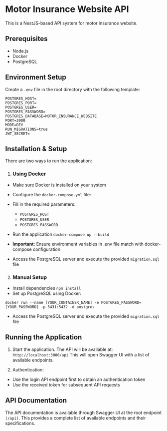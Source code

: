# Motor Insurance Website API

This is a NestJS-based API system for motor insurance website.

## Prerequisites

- Node.js
- Docker
- PostgreSQL

## Environment Setup

Create a `.env` file in the root directory with the following template:

```
POSTGRES_HOST=
POSTGRES_PORT=
POSTGRES_USER=
POSTGRES_PASSWORD=
POSTGRES_DATABASE=MOTOR_INSURANCE_WEBSITE
PORT=3000
MODE=DEV
RUN_MIGRATIONS=true
JWT_SECRET=
```

## Installation & Setup

There are two ways to run the application:

1.  ### Using Docker

- Make sure Docker is installed on your system
- Configure the `docker-compose.yml` file:

- Fill in the required parameters:

  - `POSTGRES_HOST`
  - `POSTGRES_USER`
  - `POSTGRES_PASSWORD`

- Run the application
  `docker-compose up --build`
- **Important:** Ensure environment variables in .env file match with docker-compose configuration
- Access the PostgreSQL server and execute the provided `migration.sql` file

2. ### Manual Setup

- Install dependencies
  `npm install`
- Set up PostgreSQL using Docker:

```
docker run --name [YOUR_CONTAINER_NAME] -e POSTGRES_PASSWORD=[YOUR_PASSWORD] -p 5431:5432 -d postgres
```
- Access the PostgreSQL server and execute the provided `migration.sql` file

## Running the Application

1. Start the application. The API will be available at:
   `http://localhost:3000/api`
   This will open Swagger UI with a list of available endpoints.

2. Authentication:

- Use the login API endpoint first to obtain an authentication token
- Use the received token for subsequent API requests

## API Documentation

The API documentation is available through Swagger UI at the root endpoint `(/api)`. This provides a complete list of available endpoints and their specifications.
